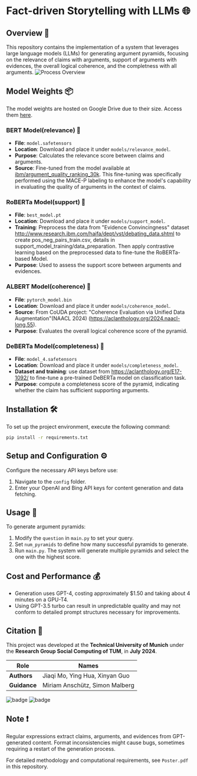# Fact-driven Storytelling with LLMs 🌐

## Overview 📖
This repository contains the implementation of a system that leverages large language models (LLMs) for generating argument pyramids, focusing on the relevance of claims with arguments, support of arguments with evidences, the overall logical coherence, and the completness with all arguments.
![Process Overview](./pipeline.jpg)

## Model Weights 📦 
The model weights are hosted on Google Drive due to their size. Access them [here](https://drive.google.com/drive/folders/1UPbiBLuExIKfrYGkbWyj4pBYlNavgjLO?usp=sharing).

### BERT Model(relevance) 📕
- **File**: `model.safetensors`
- **Location**: Download and place it under `models/relevance_model`.
- **Purpose**: Calculates the relevance score between claims and arguments.
- **Source**: Fine-tuned from the model available at [ibm/argument_quality_ranking_30k](https://huggingface.co/datasets/ibm/argument_quality_ranking_30k). This fine-tuning was specifically performed using the MACE-P labeling to enhance the model's capability in evaluating the quality of arguments in the context of claims.

### RoBERTa Model(support) 📗
- **File**: `best_model.pt`
- **Location**: Download and place it under `models/support_model`.
- **Training**: Preprocess the data from "Evidence Convincingness" dataset http://www.research.ibm.com/haifa/dept/vst/debating_data.shtml to create pos_neg_pairs_train.csv, details in support_model_training/data_preparation. Then apply contrastive learning based on the preprocessed data to fine-tune the RoBERTa-based Model.
- **Purpose**: Used to assess the support score between arguments and evidences.

### ALBERT Model(coherence) 📘
- **File**: `pytorch_model.bin`
- **Location**: Download and place it under `models/coherence_model`.
- **Source**: From CoUDA project: "Coherence Evaluation via Unified Data Augmentation"(NAACL 2024) (https://aclanthology.org/2024.naacl-long.55).
- **Purpose**: Evaluates the overall logical coherence score of the pyramid.

### DeBERTa Model(completeness) 📙
- **File**: `model_4.safetensors`
- **Location**: Download and place it under `models/completeness_model`.
- **Dataset and training**: use dataset from https://aclanthology.org/E17-1092/ to fine-tune a pre-trained DeBERTa model on classification task.
- **Purpose**: compute a completeness score of the pyramid, indicating whether the claim has sufficient supporting arguments.
  
## Installation 🛠️
To set up the project environment, execute the following command:

```bash
pip install -r requirements.txt
```
## Setup and Configuration ⚙️
Configure the necessary API keys before use:
1. Navigate to the `config` folder.
2. Enter your OpenAI and Bing API keys for content generation and data fetching.

## Usage 🚀
To generate argument pyramids:
1. Modify the `question` in `main.py` to set your query.
2. Set `num_pyramids` to define how many successful pyramids to generate.
3. Run `main.py`. The system will generate multiple pyramids and select the one with the highest score.

   
## Cost and Performance 💰
- Generation uses GPT-4, costing approximately $1.50 and taking about 4 minutes on a GPU-T4.
- Using GPT-3.5 turbo can result in unpredictable quality and may not conform to detailed prompt structures necessary for improvements.

## Citation 🌟

This project was developed at the **Technical University of Munich** under the **Research Group Social Computing of TUM**, in **July 2024**.

| Role        | Names                              |
|-------------|------------------------------------|
| **Authors** | Jiaqi Mo, Ying Hua, Xinyan Guo     |
| **Guidance**| Miriam Anschütz, Simon Malberg     |

![badge](https://img.shields.io/badge/University-TUM-blue)
![badge](https://img.shields.io/badge/Year-2024-red)


## Note ❗
Regular expressions extract claims, arguments, and evidences from GPT-generated content. Format inconsistencies might cause bugs, sometimes requiring a restart of the generation process.

For detailed methodology and computational requirements, see `Poster.pdf` in this repository.
